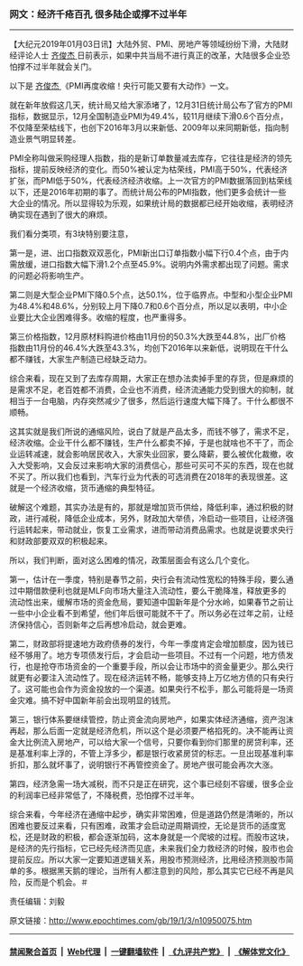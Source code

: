 ### 网文：经济千疮百孔 很多陆企或撑不过半年
------------------------

<p>
 【大纪元2019年01月03日讯】大陆外贸、PMI、房地产等领域纷纷下滑，大陆财经评论人士
 <a href="http://www.epochtimes.com/gb/tag/%E9%BD%90%E4%BF%8A%E6%9D%B0.html">
  齐俊杰
 </a>
 日前表示，如果中共当局不进行真正的改革，大陆很多企业恐怕撑不过半年就会关门。
</p>
<p>
 以下是
 <a href="http://www.epochtimes.com/gb/tag/%E9%BD%90%E4%BF%8A%E6%9D%B0.html">
  齐俊杰
 </a>
 《PMI再度收缩！央行可能又要有大动作》一文。
</p>
<p>
 就在新年放假这几天，统计局又给大家添堵了，12月31日统计局公布了官方的PMI指标，数据显示，12月全国制造业PMI为49.4%，较11月继续下滑0.6个百分点，不仅降至荣枯线下，也创下2016年3月以来新低、2009年以来同期新低，指向制造业景气明显转差。
</p>
<p>
 PMI全称叫做采购经理人指数，指的是新订单数量减去库存，它往往是经济的领先指标，提前反映经济的变化。而50%被认定为枯荣线，PMI高于50%，代表经济扩张，而PMI低于50%，代表经济经济收缩。上一次官方的PMI数据落回到枯荣线以下，还是2016年初期的事了。而统计局公布的PMI指数，他们更多会统计一些大企业的情况。所以显得较为乐观，如果统计局的数据都已经开始收缩，表明经济确实现在遇到了很大的麻烦。
</p>
<p>
 我们看分类项，有3块特别要注意，
</p>
<p>
 第一是，进、出口指数双双恶化，PMI新出口订单指数小幅下行0.4个点，由于内需放缓，进口指数大幅下滑1.2个点至45.9%。说明内外需求都出现了问题。需求的问题必将影响生产。
</p>
<p>
 第二则是大型企业PMI下降0.5个点，达50.1%，位于临界点。中型和小型企业PMI为48.4%和48.6%，分别较上月下降0.7和0.6个百分点，所以足以表明，中小企业要比大企业困难得多。收缩的程度，也严重得多。
</p>
<p>
 第三价格指数，12月原材料购进价格由11月份的50.3%大跌至44.8%，出厂价格指数由11月份的46.4%大跌至43.3%，均创下2016年以来新低，说明现在干什么都不赚钱，大家生产制造已经缺乏动力。
</p>
<p>
 综合来看，现在又到了去库存周期，大家正在想办法卖掉手里的存货，但是麻烦的是需求不足，老百姓都不消费，企业也不消费，经济流通能力受到很大的抑制，就相当于一台电脑，内存突然减少了很多，然后运行速度大幅下降了。干什么都很不顺畅。
</p>
<p>
 这其实就是我们所说的通缩风险，说白了就是产品太多，而钱不够了，需求不足，经济收缩。企业干什么都不赚钱，生产什么都卖不掉，于是也就啥也不干了，而企业运转减速，就会影响居民收入，大家失业回家，要么降薪，要么被优化裁撤，收入大受影响，又会反过来影响大家的消费信心，那些可买可不买的东西，现在也就不买了。所以我们也看到，汽车行业为代表的可选消费在2018年的表现很差。这就是一个经济收缩，货币通缩的典型特征。
</p>
<p>
 破解这个难题，其实办法是有的，那就是增加货币供给，降低利率，通过积极的财政，进行减税，降低企业成本，另外，财政加大举债，冷启动一些项目，让经济强行运转起来，带动就业，恢复工业需求，进而带动消费品需求。也就是说要求央行和财政部要双双的积极起来。
</p>
<p>
 所以，我们判断，面对这么困难的情况，政策层面会有这么几个变化。
</p>
<p>
 第一，估计在一季度，特别是春节之前，央行会有流动性宽松的特殊手段，要么通过中期借款便利也就是MLF向市场大量注入流动性，要么干脆降准，释放更多的流动性出来，缓解市场的资金危局，要知道中国新年是个分水岭，如果春节之前让一些中小企业看不到希望，他们年后很可能就不干了。所以务必在过年之前，让经济保持信心，否则新年之后再想冷启动，就会更难。
</p>
<p>
 第二，财政部将提速地方政府债券的发行，今年一季度肯定会增加额度，因为钱已经不够用了。地方专项债发行后，才会启动一些项目。不过有一个问题，地方债发行，也是抢夺市场资金的一个重要手段，所以会让市场中的资金量更少。那么央行就更有必要注入流动性了。现在经济运转不畅，能够支持上万亿地方债的只有央行了。这可能也会作为资金投放的一个渠道。如果央行不松手，那么可能将是一场资金灾难。搞不好中国新年前会出现明显的钱荒。
</p>
<p>
 第三，银行体系要继续管控，防止资金流向房地产，如果实体经济通缩，资产泡沫再起，那么后面一定就是经济危机，所以这个是必须要严格掐死的。决不能再让资金大比例流入房地产，可以给大家一个信号，只要你看到你们那里的房贷利率，还是基准利率上浮的，不管上浮多少，都是银行收紧房贷的标志。一旦出现基准利率折扣，那么就坏事了，说明银行不再管控资金了。房地产很可能会再次大涨。
</p>
<p>
 第四，经济急需一场大减税，而不只是正在研究，这个事已经刻不容缓，很多企业的利润率已经非常低了，不降税费，恐怕撑不过半年。
</p>
<p>
 综合来看，今年经济在通缩中起步，确实非常困难，但是道路仍然是清晰的，所以困难也要反过来看，只有困难，政策才会启动逆周期调控，无论是货币的适度宽松，还是财政的积极，都会逐渐加码，这本身就是一个爬坡的过程。而股市这块，是经济的先行指标，它已经先经济而见底，未来我们全力救经济的时候，股市也会提前反应。所以大家一定要知道逻辑关系，用股市预测经济，比用经济预测股市简单的多。根据黑天鹅的理论，当所有人都注意到的风险，那么其实它已经不再是风险，反而是个机会。＃
</p>
<p>
 责任编辑：刘毅
</p>

原文链接：http://www.epochtimes.com/gb/19/1/3/n10950075.htm


------------------------
#### [禁闻聚合首页](https://github.com/gfw-breaker/banned-news/blob/master/README.md) &nbsp;|&nbsp; [Web代理](https://github.com/gfw-breaker/open-proxy/blob/master/README.md) &nbsp;|&nbsp; [一键翻墙软件](https://github.com/gfw-breaker/nogfw/blob/master/README.md) &nbsp;|&nbsp; [《九评共产党》](https://github.com/gfw-breaker/9ping.md/blob/master/README.md#九评之一评共产党是什么) &nbsp;|&nbsp; [《解体党文化》](https://github.com/gfw-breaker/jtdwh.md/blob/master/README.md#绪论)